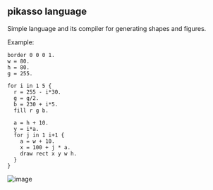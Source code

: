 ## pikasso language

Simple language and its compiler for generating shapes and figures.

Example:
```
border 0 0 0 1.
w = 80.
h = 80.
g = 255.

for i in 1 5 {
  r = 255 - i*30.
  g = g/2.
  b = 230 + i*5.
  fill r g b.
  
  a = h + 10.
  y = i*a.
  for j in 1 i+1 {
    a = w + 10.
    x = 100 + j * a.
    draw rect x y w h.
  }
}
```

![image](https://user-images.githubusercontent.com/56412617/150968726-ea648da5-0283-4668-a916-53d5b92c297b.png)
